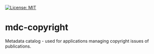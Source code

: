 [![License: MIT](https://img.shields.io/badge/License-MIT-yellow.svg)](LICENSE)
# mdc-copyright
Metadata catalog - used for applications managing copyright issues of publications.

